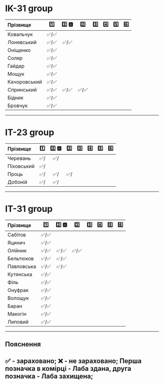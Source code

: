 # IK-31 group

| Прізвище    | :one: | :two: :a: | :two: | :three: | :four: | :five: | :six: |
| :---------- |:-------------------------------------:| :-------------------------------------:| :-------------------------------------:| :-------------------------------------:| :-------------------------------------:| :-------------------------------------:| :-------------------------------------:|
| Ковальчук   | :white_check_mark:/:white_check_mark: | | | | | |
| Лоневський  | :white_check_mark:/:white_check_mark: | :white_check_mark:/:white_check_mark: | | | | |
| Оніщенко    | :white_check_mark:/:white_check_mark: | | | | | |
| Соляр       | :white_check_mark:/:white_check_mark: | | | | | |
| Гайдар      | :white_check_mark:/:white_check_mark: | | | | | |
| Мощук       | :white_check_mark:/:white_check_mark: | | | | | |
| Качоровський| :white_check_mark:/:white_check_mark: | | | | | |
| Спринський  | :white_check_mark:/:white_check_mark: | :white_check_mark:/:white_check_mark: | :white_check_mark:/:white_check_mark: | | | |
| Бідник      | :white_check_mark:/:white_check_mark: | | | | | |
| Бровчук     | :white_check_mark:/:white_check_mark: | | | | | |

---
# IТ-23 group

| Прізвище    | :one: | :two: :a: | :two: | :three: | :four: | :five: | :six: |
| :---------- |:-------------------------------------:| :-------------------------------------:| :-------------------------------------:| :-------------------------------------:| :-------------------------------------:| :-------------------------------------:| :-------------------------------------:|
| Черевань    | :white_check_mark:/                   | :white_check_mark:/                   | | | | |
| Піховський  | :white_check_mark:/                   | | | | | |
| Проць       | :white_check_mark:/                   | :white_check_mark:/                   | :white_check_mark:/                   | | | |
| Добоній     | :white_check_mark:/                   | :white_check_mark:/                   | | | | |

---
# IT-31 group

| Прізвище    | :one: | :two: :a: | :two: | :three: | :four: | :five: | :six: |
| :---------- |:-------------------------------------:| :-------------------------------------:| :-------------------------------------:| :-------------------------------------:| :-------------------------------------:| :-------------------------------------:| :-------------------------------------:|
| Сабітов     | :white_check_mark:/:white_check_mark: | | | | | |
| Яцинич      | :white_check_mark:/:white_check_mark: | | | | | |
| Олійник     | :white_check_mark:/:white_check_mark: | :white_check_mark:/:white_check_mark: | :white_check_mark:/:white_check_mark: | | | |
| Бельтюков   | :white_check_mark:/:white_check_mark: | :white_check_mark:/:white_check_mark: | | | | |
| Павловська  | :white_check_mark:/:white_check_mark: | :white_check_mark:/:white_check_mark: | | | | |
| Кутянська   | :white_check_mark:/:white_check_mark: | | | | | |
| Філь        | :white_check_mark:/:white_check_mark: | | | | | |
| Онуфрак     | :white_check_mark:/:white_check_mark: | | | | | |
| Волощук     | :white_check_mark:/:white_check_mark: | | | | | |
| Баран       | :white_check_mark:/:white_check_mark: | | | | | |
| Макогін     | :white_check_mark:/:white_check_mark: | | | | | |
| Липовий     | :white_check_mark:/:white_check_mark: | | | | | |

---
## Пояснення
:white_check_mark: - зараховано;
:x: - не зараховано;
Перша позначка в комірці - Лаба здана, друга позначка - Лаба захищена;
---
